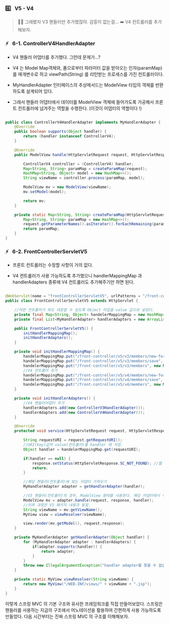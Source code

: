 ### 6️⃣ &nbsp; V5 - V4

> 🤔💭 그래봤자 V3 핸들러만 추가했잖아. 감흥이 없는걸... ➡️ V4 컨트롤러를 추가해보자.

### ⚡️ &nbsp; 6-1. ControllerV4HandlerAdapter

- V4 핸들러 어댑터를 추가했다. 그런데 문제가...?

- V4 는 Model Map객체와, 폼으로부터 파라미터 값을 받아오는 인자(paramMap)를 매개변수로 하고 viewPath(String) 를 리턴받는 프로세스를 가진 컨트롤러이다.

- MyHandlerAdapter 인터페이스의 추상메서드는 ModelView 타입의 객체를 반환하도록 설계되어 있다.

- 그래서 핸들러 어댑터에서 데이터를 ModelView 객체에 들어가도록 가공해서 프론트 컨트롤러에 넘겨주는 역할을 수행한다. (이것이 어댑터의 역할이다 !)

```java

public class ControllerV4HandlerAdapter implements MyHandlerAdapter {
    @Override
    public boolean supports(Object handler) {
        return (handler instanceof ControllerV4);
    }

    @Override
    public ModelView handle(HttpServletRequest request, HttpServletResponse response, Object handler) throws ServletException, IOException {

        ControllerV4 controller = (ControllerV4) handler;
        Map<String, String> paramMap = createParamMap(request);
        HashMap<String, Object> model = new HashMap<>();
        String viewName = controller.process(paramMap, model);

        ModelView mv = new ModelView(viewName);
        mv.setModel(model);

        return mv;
    }

    private static Map<String, String> createParamMap(HttpServletRequest request) {
        Map<String, String> paramMap = new HashMap<>();
        request.getParameterNames().asIterator().forEachRemaining(paramName -> paramMap.put(paramName, request.getParameter(paramName)));
        return paramMap;
    }
}
```

### ⚡️ &nbsp; 6-2. FrontControllerServletV5

- 프론트 컨트롤러는 수정할 사항이 거의 없다.

- V4 컨트롤러가 사용 가능하도록 추가했으니 handlerMappingMap 과 handlerAdapters 종류애 V4 컨트롤러도 추가해주기만 하면 된다.

```java

@WebServlet(name = "frontControllerServletV5", urlPatterns = "/front-controller/v5/*")
public class FrontControllerServletV5 extends HttpServlet {

    //어떤 컨트롤러가 와도 대응할 수 있도록 Object 타입을 value 값으로 넣었다.
    private final Map<String, Object> handelerMappingMap = new HashMap<>();
    private final List<MyHandlerAdapter> handlerAdapters = new ArrayList<>();

    public FrontControllerServletV5() {
        initHandlerMappingMap();
        initHandlerAdapters();
    }

    private void initHandlerMappingMap() {
        handelerMappingMap.put("/front-controller/v5/v3/members/new-form", new MemberFormControllerV3());
        handelerMappingMap.put("/front-controller/v5/v3/members/save", new MemberSaveControllerV3());
        handelerMappingMap.put("/front-controller/v5/v3/members", new MemberListControllerV3());
        //V4 컨트롤러 추가
        handelerMappingMap.put("/front-controller/v5/v4/members/new-form", new MemberFormControllerV4());
        handelerMappingMap.put("/front-controller/v5/v4/members/save", new MemberSaveControllerV4());
        handelerMappingMap.put("/front-controller/v5/v4/members", new MemberListControllerV4());
    }

    private void initHandlerAdapters() {
        //V4 핸들러어댑터 추가
        handlerAdapters.add(new ControllerV3HandlerAdapter());
        handlerAdapters.add(new ControllerV4HandlerAdapter());
    }

    @Override
    protected void service(HttpServletRequest request, HttpServletResponse response) throws ServletException, IOException {

        String requestURI = request.getRequestURI();
        //URI(key)값의 value(컨트롤러)를 handler 에 저장.
        Object handler = handelerMappingMap.get(requestURI);

        if(handler == null) {
            response.setStatus(HttpServletResponse.SC_NOT_FOUND); //웹 상태코드를 404로 바꾸고 리턴.
            return;
        }

        //해당 핸들러(컨트롤러)에 맞는 어댑터 가져오기
        MyHandlerAdapter adapter = getHandlerAdapter(handler);

        //V3 핸들러(컨트롤러)의 경우, ModelView 형태를 사용한다. 해당 어댑터에서 각 컨트롤러에서 사용하는 객체를 반환해줌.
        ModelView mv = adapter.handle(request, response, handler);
        //이하 과정은 V3 패키지 내용과 동일.
        String viewName = mv.getViewName();
        MyView view = viewResolver(viewName);

        view.render(mv.getModel(), request,response);
    }

    private MyHandlerAdapter getHandlerAdapter(Object handler) {
        for (MyHandlerAdapter adapter : handlerAdapters) {
            if(adapter.supports(handler)) {
                return adapter;
            }
        }
        throw new IllegalArgumentException("handler adapter를 찾을 수 없습니다. handler = " + handler);
    }

    private static MyView viewResolver(String viewName) {
        return new MyView("/WEB-INF/views/" + viewName + ".jsp");
    }
}
```

이렇게 스프링 MVC 의 기본 구조와 유사한 프레임워크를 직접 만들어보았다. 스프링은 핸들러를 사용하는 지금의 구조에서 어노테이션을 활용하여 간편하게 사용 가능하도록 만들었다. 다음 시간부터는 진짜 스프링 MVC 의 구조를 이해해보자.
